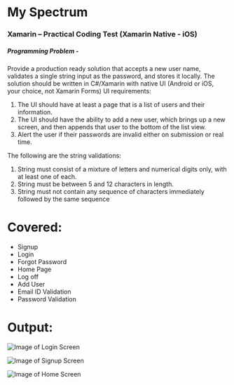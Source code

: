 # My Spectrum  
### Xamarin – Practical Coding Test (Xamarin Native - iOS)

##### Programming Problem -
Provide a production ready solution that accepts a new user name, validates a single string input as the password, and stores it locally. The solution should be written in C#/Xamarin with native UI (Android or iOS, your choice, not Xamarin Forms)
UI requirements:
1. The UI should have at least a page that is a list of users and their information.
2. The UI should have the ability to add a new user, which brings up a new screen, and then appends that user to the bottom of the list view.
3. Alert the user if their passwords are invalid either on submission or real time.

The following are the string validations:
1. String must consist of a mixture of letters and numerical digits only, with at least one of each.
2. String must be between 5 and 12 characters in length.
3. String must not contain any sequence of characters immediately followed by the same sequence

# Covered:
* Signup
* Login
* Forgot Password
* Home Page
* Log off
* Add User
* Email ID Validation
* Password Validation


# Output:

![Image of Login Screen](https://github.com/NirmalSubedi17/mycharter/blob/master/Screenshots/Screen%20Shot%202018-04-23%20at%205.19.25%20PM.png)

![Image of Signup Screen](https://github.com/NirmalSubedi17/mycharter/blob/master/Screenshots/Screen%20Shot%202018-04-23%20at%205.19.44%20PM.png)

![Image of Home Screen](https://github.com/NirmalSubedi17/mycharter/blob/master/Screenshots/Screen%20Shot%202018-04-23%20at%205.21.45%20PM.png)








